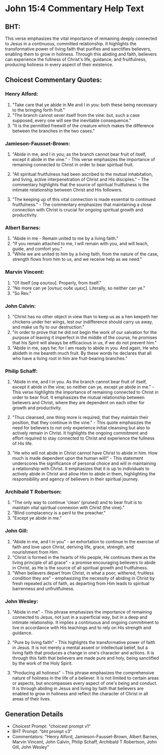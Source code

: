 # John 15:4 Commentary Help Text

## BHT:
This verse emphasizes the vital importance of remaining deeply connected to Jesus in a continuous, committed relationship. It highlights the transformative power of living faith that purifies and sanctifies believers, enabling them to grow in holiness. Through this abiding and faith, believers can experience the fullness of Christ's life, guidance, and fruitfulness, producing holiness in every aspect of their existence.

## Choicest Commentary Quotes:
### Henry Alford:
1. "Take care that ye abide in Me and I in you: both these being necessary to the bringing forth fruit."
2. "The branch cannot sever itself from the vine: but, such a case supposed, every one will see the inevitable consequence."
3. "It is the permitted freewill of the creature which makes the difference between the branches in the two cases."

### Jamieson-Fausset-Brown:
1. "Abide in me, and I in you; as the branch cannot bear fruit of itself, except it abide in the vine." - This verse emphasizes the importance of remaining connected to Christ in order to bear spiritual fruit. 

2. "All spiritual fruitfulness had been ascribed to the mutual inhabitation, and living, active interpenetration of Christ and His disciples." - The commentary highlights that the source of spiritual fruitfulness is the intimate relationship between Christ and His followers. 

3. "The keeping up of this vital connection is made essential to continued fruitfulness." - The commentary emphasizes that maintaining a close connection with Christ is crucial for ongoing spiritual growth and productivity.

### Albert Barnes:
1. "Abide in me - Remain united to me by a living faith."
2. "If you remain attached to me, I will remain with you, and will teach, guide, and comfort you."
3. "While we are united to him by a living faith, from the nature of the case, strength flows from him to us, and we receive help as we need."

### Marvin Vincent:
1. "Of itself [αφ εαυτου]. Properly, from itself." 
2. "No more can ye [ουτως ουδε υμεις]. Literally, so neither can ye." 
3. "So Rev."

### John Calvin:
1. "Christ has no other object in view than to keep us as a hen keepeth her chickens under her wings, lest our indifference should carry us away, and make us fly to our destruction."
2. "In order to prove that he did not begin the work of our salvation for the purpose of leaving it imperfect in the middle of the course, he promises that his Spirit will always be efficacious in us, if we do not prevent him."
3. "Abide in me, says he; for I am ready to abide in you. And again, He who abideth in me beareth much fruit. By these words he declares that all who have a living root in him are fruit-bearing branches."

### Philip Schaff:
1. "Abide in me, and I in you. As the branch cannot bear fruit of itself, except it abide in the vine; so neither can ye, except ye abide in me." - This verse highlights the importance of remaining connected to Christ in order to bear fruit. It emphasizes the mutual relationship between believers and Christ, where they are dependent on each other for growth and productivity.

2. "Thus cleansed, one thing more is required, that they maintain their position, that they continue in the vine." - This quote emphasizes the need for believers to not only experience initial cleansing but also to actively remain in Christ. It highlights the ongoing commitment and effort required to stay connected to Christ and experience the fullness of His life.

3. "He who will not abide in Christ cannot have Christ to abide in him. How much is made dependent upon the human will!" - This statement underscores the significance of personal choice and will in maintaining a relationship with Christ. It emphasizes that it is up to individuals to actively abide in Christ and allow Him to abide in them, highlighting the responsibility and agency of believers in their spiritual journey.

### Archibald T Robertson:
1. "The only way to continue 'clean' (pruned) and to bear fruit is to maintain vital spiritual connexion with Christ (the vine)."
2. "Blind complacency is a peril to the preacher."
3. "Except ye abide in me."

### John Gill:
1. "Abide in me, and I in you" - an exhortation to continue in the exercise of faith and love upon Christ, deriving life, grace, strength, and nourishment from Him.
2. "Christ is formed in the hearts of His people, He continues there as the living principle of all grace" - a promise encouraging believers to abide in Christ, as He is the source of all spiritual growth and fruitfulness.
3. "When believers depart from Christ, in what a poor, withered, fruitless condition they are" - emphasizing the necessity of abiding in Christ by fresh repeated acts of faith, as departing from Him leads to spiritual barrenness and unfruitfulness.

### John Wesley:
1. "Abide in me" - This phrase emphasizes the importance of remaining connected to Jesus, not just in a superficial way, but in a deep and intimate relationship. It implies a continuous and ongoing commitment to live in accordance with His teachings and to rely on His strength and guidance.

2. "Pure by living faith" - This highlights the transformative power of faith in Jesus. It is not merely a mental assent or intellectual belief, but a living faith that produces a change in one's character and actions. It is through this faith that believers are made pure and holy, being sanctified by the work of the Holy Spirit.

3. "Producing all holiness" - This phrase emphasizes the comprehensive nature of holiness in the life of a believer. It is not limited to certain areas or aspects, but encompasses every aspect of one's being and conduct. It is through abiding in Jesus and living by faith that believers are enabled to grow in holiness and reflect the character of Christ in all areas of their lives.


## Generation Details
- Choicest Prompt: "choicest prompt v1"
- BHT Prompt: "bht prompt v3"
- Commentators: "Henry Alford, Jamieson-Fausset-Brown, Albert Barnes, Marvin Vincent, John Calvin, Philip Schaff, Archibald T Robertson, John Gill, John Wesley"
